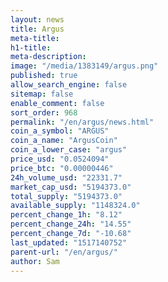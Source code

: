 ```yaml
---
layout: news
title: Argus
meta-title: 
h1-title: 
meta-description: 
image: "/media/1383149/argus.png"
published: true
allow_search_engine: false
sitemap: false
enable_comment: false
sort_order: 968
permalink: "/en/argus/news.html"
coin_a_symbol: "ARGUS"
coin_a_name: "ArgusCoin"
coin_a_lower_case: "argus"
price_usd: "0.0524094"
price_btc: "0.00000446"
24h_volume_usd: "22331.7"
market_cap_usd: "5194373.0"
total_supply: "5194373.0"
available_supply: "1148324.0"
percent_change_1h: "8.12"
percent_change_24h: "14.55"
percent_change_7d: "-10.68"
last_updated: "1517140752"
parent-url: "/en/argus/"
author: Sam
---
```


